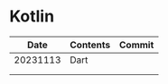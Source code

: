 # Kotlin 

| Date     | Contents | Commit |
| -------- | -------- | ------ |
| 20231113 | Dart     |        |
|          |          |        |
|          |          |        |


